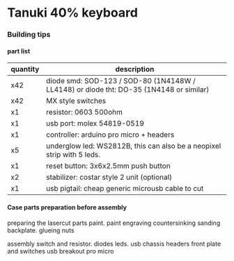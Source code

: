 # Tanuki 40% keyboard
### Building tips

#### part list
|quantity  | description |
|----------|-------------|
| x42 | diode smd: SOD-123 / SOD-80 (1N4148W / LL4148) or diode tht: DO-35 (1N4148 or similar) |
| x42 | MX style switches |
| x1 | resistor: 0603 500ohm |
| x1 | usb port: molex 54819-0519 |
| x1 | controller: arduino pro micro + headers |
| x5 | underglow led: WS2812B, this can also be a neopixel strip with 5 leds. |
| x1 | reset button: 3x6x2.5mm push button |
| x2 | stabilizer: costar style 2 unit (optional)|
| x1 | usb pigtail: cheap generic microusb cable to cut |

#### Case parts preparation before assembly

preparing the lasercut parts
paint.
paint engraving
countersinking
sanding backplate.
glueing nuts

assembly
switch and resistor.
diodes
leds.
usb chassis
headers
front plate and switches
usb breakout
pro micro
